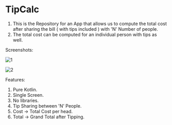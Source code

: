 # TipCalc

1. This is the Repository for an App that allows us to compute the total cost after sharing the bill ( with tips included ) with 'N' Number of people.
2. The total cost can be computed for an individual person with tips as well.

Screenshots:

![1](https://github.com/neelalohith/TipCalc/assets/98219059/f943cb5b-3ebb-4f00-b554-f87d19d5e455)


![2](https://github.com/neelalohith/TipCalc/assets/98219059/daade9f8-29ee-4146-aee9-92ba4bbc6906)





Features:
1. Pure Kotlin.
2. Single Screen.
3. No libraries.
4. Tip Sharing between 'N' People.
5. Cost -> Total Cost per head.
6. Total -> Grand Total after Tipping.

